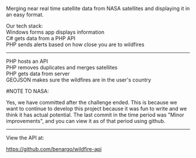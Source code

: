 Merging near real time satellite data from NASA satellites and displaying it in an easy format. <br>

Our tech stack: <br>
Windows forms app displays information <br>
C# gets data from a PHP API <br>
PHP sends alerts based on how close you are to wildfires <br>

---------

PHP hosts an API <br>
PHP removes duplicates and merges satellites <br>
PHP gets data from server <br>
GEOJSON makes sure the wildfires are in the user's country <br>

#NOTE TO NASA:

Yes, we have committed after the challenge ended. This is because we want to continue to develop this project because it was fun to write and we think it has actual potential. The last commit in the time period was "Minor improvements", and you can view it as of that period using github. 

-------------------------------------

View the API at:

https://github.com/benargo/wildfire-api
